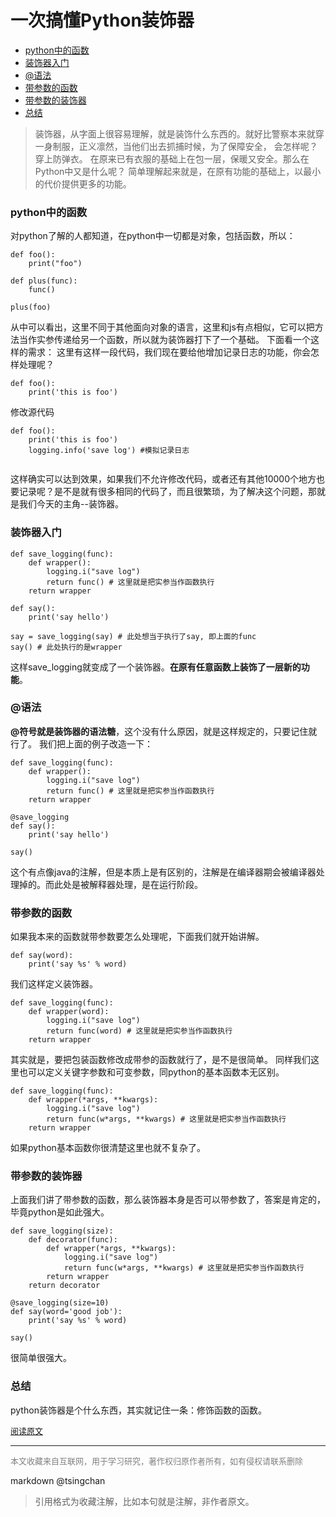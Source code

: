 一次搞懂Python装饰器
=============================

- [python中的函数](#python中的函数)
- [装饰器入门](#装饰器入门)
- [@语法](#语法)
- [带参数的函数](#带参数的函数)
- [带参数的装饰器](#带参数的装饰器)
- [总结](#总结)



> 装饰器，从字面上很容易理解，就是装饰什么东西的。就好比警察本来就穿一身制服，正义凛然，当他们出去抓捕时候，为了保障安全， 会怎样呢？穿上防弹衣。 在原来已有衣服的基础上在包一层，保暖又安全。那么在Python中又是什么呢？ 简单理解起来就是，在原有功能的基础上，以最小的代价提供更多的功能。


### python中的函数

对python了解的人都知道，在python中一切都是对象，包括函数，所以：

```
def foo():
    print("foo")

def plus(func):
    func()

plus(foo)

```


从中可以看出，这里不同于其他面向对象的语言，这里和js有点相似，它可以把方法当作实参传递给另一个函数，所以就为装饰器打下了一个基础。 下面看一个这样的需求： 这里有这样一段代码，我们现在要给他增加记录日志的功能，你会怎样处理呢？

```
def foo():
    print('this is foo')

```

修改源代码

```
def foo():
    print('this is foo')
    logging.info('save log') #模拟记录日志
  
```

这样确实可以达到效果，如果我们不允许修改代码，或者还有其他10000个地方也要记录呢？是不是就有很多相同的代码了，而且很繁琐，为了解决这个问题，那就是我们今天的主角--装饰器。

### 装饰器入门

```
def save_logging(func):
    def wrapper():
        logging.i("save log")
        return func() # 这里就是把实参当作函数执行
    return wrapper

def say():
    print('say hello')

say = save_logging(say) # 此处想当于执行了say, 即上面的func
say() # 此处执行的是wrapper

```


这样save\_logging就变成了一个装饰器。**在原有任意函数上装饰了一层新的功能**。

### @语法

**@符号就是装饰器的语法糖**，这个没有什么原因，就是这样规定的，只要记住就行了。 我们把上面的例子改造一下：

```
def save_logging(func):
    def wrapper():
        logging.i("save log")
        return func() # 这里就是把实参当作函数执行
    return wrapper

@save_logging
def say():
    print('say hello')

say()

```

这个有点像java的注解，但是本质上是有区别的，注解是在编译器期会被编译器处理掉的。而此处是被解释器处理，是在运行阶段。

### 带参数的函数

如果我本来的函数就带参数要怎么处理呢，下面我们就开始讲解。

```
def say(word):
    print('say %s' % word)

```


我们这样定义装饰器。

```
def save_logging(func):
    def wrapper(word):
        logging.i("save log")
        return func(word) # 这里就是把实参当作函数执行
    return wrapper

```


其实就是，要把包装函数修改成带参的函数就行了，是不是很简单。 同样我们这里也可以定义关键字参数和可变参数，同python的基本函数本无区别。

```
def save_logging(func):
    def wrapper(*args, **kwargs):
        logging.i("save log")
        return func(w*args, **kwargs) # 这里就是把实参当作函数执行
    return wrapper

```


如果python基本函数你很清楚这里也就不复杂了。

### 带参数的装饰器

上面我们讲了带参数的函数，那么装饰器本身是否可以带参数了，答案是肯定的，毕竟python是如此强大。

```
def save_logging(size):
    def decorator(func):
        def wrapper(*args, **kwargs):
            logging.i("save log")
            return func(w*args, **kwargs) # 这里就是把实参当作函数执行
        return wrapper
    return decorator

@save_logging(size=10)
def say(word='good job'):
    print('say %s' % word)

say()

```

很简单很强大。

### 总结

python装饰器是个什么东西，其实就记住一条：修饰函数的函数。


<font size=2 color=grey>[阅读原文](https://litets.com/article/2019/3/19/55.html)</font>


----
<font size=2 color='grey'>本文收藏来自互联网，用于学习研究，著作权归原作者所有，如有侵权请联系删除</font>

markdown @tsingchan 

> 引用格式为收藏注解，比如本句就是注解，非作者原文。
